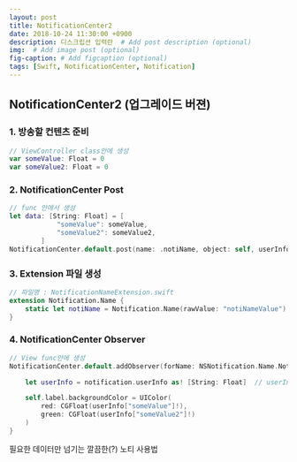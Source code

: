 ```yaml
---
layout: post
title: NotificationCenter2
date: 2018-10-24 11:30:00 +0900
description: 디스크립션 입력란  # Add post description (optional)
img:  # Add image post (optional)
fig-caption: # Add figcaption (optional)
tags: [Swift, NotificationCenter, Notification]
---
```


## NotificationCenter2 (업그레이드 버젼)

### 1. 방송할 컨텐츠 준비
```swift
// ViewController class안에 생성
var someValue: Float = 0
var someValue2: Float = 0
```

### 2. NotificationCenter Post   
```swift
// func 안에서 생성
let data: [String: Float] = [
            "someValue": someValue,
            "someValue2": someValue2,
        ]
NotificationCenter.default.post(name: .notiName, object: self, userInfo: data)
```
### 3. Extension 파일 생성
```swift
// 파일명 : NotificationNameExtension.swift
extension Notification.Name {
    static let notiName = Notification.Name(rawValue: "notiNameValue")
}
```

### 4. NotificationCenter Observer
```swift
// View func안에 생성
NotificationCenter.default.addObserver(forName: NSNotification.Name.NotiName, object: nil, queue: OperationQueue.main) { (notification) in

    let userInfo = notification.userInfo as! [String: Float]  // userInfo 타이 캐스팅이 필요함

    self.label.backgroundColor = UIColor(
        red: CGFloat(userInfo["someValue"]!),
        green: CGFloat(userInfo["someValue2"]!)
    )
}
```
필요한 데이터만 넘기는 깔끔한(?) 노티 사용법
